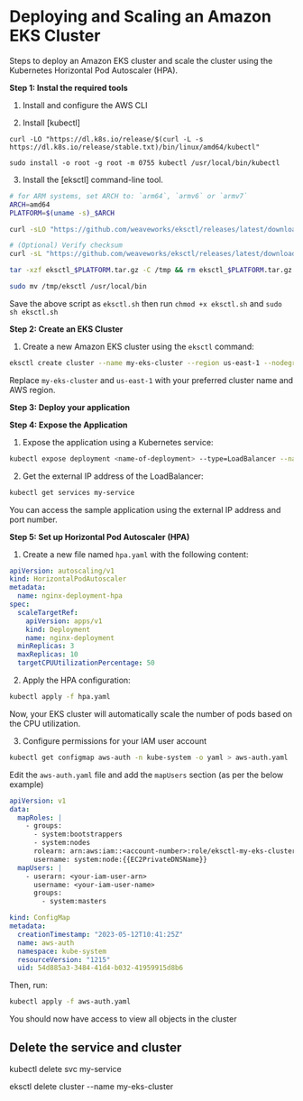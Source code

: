 
# Deploying and Scaling an Amazon EKS Cluster


Steps to deploy an Amazon EKS cluster and scale the cluster using the Kubernetes Horizontal Pod Autoscaler (HPA).

**Step 1: Instal the required tools**

1. Install and configure the AWS CLI

2. Install [kubectl]

```
curl -LO "https://dl.k8s.io/release/$(curl -L -s https://dl.k8s.io/release/stable.txt)/bin/linux/amd64/kubectl"

sudo install -o root -g root -m 0755 kubectl /usr/local/bin/kubectl
```

3. Install the [eksctl] command-line tool.


```bash
# for ARM systems, set ARCH to: `arm64`, `armv6` or `armv7`
ARCH=amd64
PLATFORM=$(uname -s)_$ARCH

curl -sLO "https://github.com/weaveworks/eksctl/releases/latest/download/eksctl_$PLATFORM.tar.gz"

# (Optional) Verify checksum
curl -sL "https://github.com/weaveworks/eksctl/releases/latest/download/eksctl_checksums.txt" | grep $PLATFORM | sha256sum --check

tar -xzf eksctl_$PLATFORM.tar.gz -C /tmp && rm eksctl_$PLATFORM.tar.gz

sudo mv /tmp/eksctl /usr/local/bin
```

Save the above script as `eksctl.sh` then run `chmod +x eksctl.sh` and `sudo sh eksctl.sh`

**Step 2: Create an EKS Cluster**

1. Create a new Amazon EKS cluster using the `eksctl` command:

```bash
eksctl create cluster --name my-eks-cluster --region us-east-1 --nodegroup-name my-nodegroup --node-type t2.small --nodes 3 --nodes-min 1 --nodes-max 5 --managed
```

Replace `my-eks-cluster` and `us-east-1` with your preferred cluster name and AWS region.

**Step 3: Deploy your application**


**Step 4: Expose the Application**

1. Expose the application using a Kubernetes service:

```bash
kubectl expose deployment <name-of-deployment> --type=LoadBalancer --name=my-service
```

2. Get the external IP address of the LoadBalancer:

```bash
kubectl get services my-service
```

You can access the sample application using the external IP address and port number.

**Step 5: Set up Horizontal Pod Autoscaler (HPA)**

1. Create a new file named `hpa.yaml` with the following content:

```yaml
apiVersion: autoscaling/v1
kind: HorizontalPodAutoscaler
metadata:
  name: nginx-deployment-hpa
spec:
  scaleTargetRef:
    apiVersion: apps/v1
    kind: Deployment
    name: nginx-deployment
  minReplicas: 3
  maxReplicas: 10
  targetCPUUtilizationPercentage: 50
```

2. Apply the HPA configuration:

```bash
kubectl apply -f hpa.yaml
```

Now, your EKS cluster will automatically scale the number of pods based on the CPU utilization.

3. Configure permissions for your IAM user account

```bash
kubectl get configmap aws-auth -n kube-system -o yaml > aws-auth.yaml
```
Edit the `aws-auth.yaml` file and add the `mapUsers` section (as per the below example)

```yaml
apiVersion: v1
data:
  mapRoles: |
    - groups:
      - system:bootstrappers
      - system:nodes
      rolearn: arn:aws:iam::<account-number>:role/eksctl-my-eks-cluster-nodegroup-m-NodeInstanceRole-ZKA8ZSWLC7Z2
      username: system:node:{{EC2PrivateDNSName}}
  mapUsers: |
    - userarn: <your-iam-user-arn>
      username: <your-iam-user-name>
      groups:
        - system:masters

kind: ConfigMap
metadata:
  creationTimestamp: "2023-05-12T10:41:25Z"
  name: aws-auth
  namespace: kube-system
  resourceVersion: "1215"
  uid: 54d885a3-3484-41d4-b032-41959915d8b6
```

Then, run:

```bash
kubectl apply -f aws-auth.yaml
```

You should now have access to view all objects in the cluster

## Delete the service and cluster

kubectl delete svc my-service

eksctl delete cluster --name my-eks-cluster

